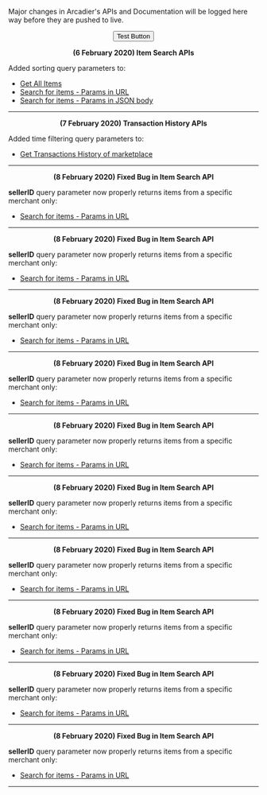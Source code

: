 

Major changes in Arcadier's APIs and Documentation will be logged here way before they are pushed to live. 
<div align="center"><button id="filter">Test Button</button></div>

<p align="center"><strong>(6 February 2020) Item Search APIs</strong></p>

Added sorting query parameters to:
* [Get All Items](https://apiv2.arcadier.com/?version=latest#c06e85df-93f9-446c-a9b2-426296185d0d)
* [Search for items - Params in URL](https://apiv2.arcadier.com/?version=latest#c6d3c581-2556-4cb0-a7f1-daed8733f9fd)
* [Search for items - Params in JSON body](https://apiv2.arcadier.com/?version=latest#61b718db-2d07-4af1-992d-520c0fe259c0)

---

<p align="center"><strong>(7 February 2020) Transaction History APIs</strong></p>

Added time filtering query parameters to:
* [Get Transactions History of marketplace](https://apiv2.arcadier.com/?version=latest#fd876791-d71f-43bd-be02-bfe6bf17747a)

---

<p align="center"><strong>(8 February 2020) Fixed Bug in Item Search API</strong></p>

**sellerID** query parameter now properly returns items from a specific merchant only:
* [Search for items - Params in URL](https://apiv2.arcadier.com/?version=latest#c6d3c581-2556-4cb0-a7f1-daed8733f9fd)

---

<p align="center"><strong>(8 February 2020) Fixed Bug in Item Search API</strong></p>

**sellerID** query parameter now properly returns items from a specific merchant only:
* [Search for items - Params in URL](https://apiv2.arcadier.com/?version=latest#c6d3c581-2556-4cb0-a7f1-daed8733f9fd)

---

<p align="center"><strong>(8 February 2020) Fixed Bug in Item Search API</strong></p>

**sellerID** query parameter now properly returns items from a specific merchant only:
* [Search for items - Params in URL](https://apiv2.arcadier.com/?version=latest#c6d3c581-2556-4cb0-a7f1-daed8733f9fd)

---

<p align="center"><strong>(8 February 2020) Fixed Bug in Item Search API</strong></p>

**sellerID** query parameter now properly returns items from a specific merchant only:
* [Search for items - Params in URL](https://apiv2.arcadier.com/?version=latest#c6d3c581-2556-4cb0-a7f1-daed8733f9fd)

---

<p align="center"><strong>(8 February 2020) Fixed Bug in Item Search API</strong></p>

**sellerID** query parameter now properly returns items from a specific merchant only:
* [Search for items - Params in URL](https://apiv2.arcadier.com/?version=latest#c6d3c581-2556-4cb0-a7f1-daed8733f9fd)

---

<p align="center"><strong>(8 February 2020) Fixed Bug in Item Search API</strong></p>

**sellerID** query parameter now properly returns items from a specific merchant only:
* [Search for items - Params in URL](https://apiv2.arcadier.com/?version=latest#c6d3c581-2556-4cb0-a7f1-daed8733f9fd)

---

<p align="center"><strong>(8 February 2020) Fixed Bug in Item Search API</strong></p>

**sellerID** query parameter now properly returns items from a specific merchant only:
* [Search for items - Params in URL](https://apiv2.arcadier.com/?version=latest#c6d3c581-2556-4cb0-a7f1-daed8733f9fd)

---

<p align="center"><strong>(8 February 2020) Fixed Bug in Item Search API</strong></p>

**sellerID** query parameter now properly returns items from a specific merchant only:
* [Search for items - Params in URL](https://apiv2.arcadier.com/?version=latest#c6d3c581-2556-4cb0-a7f1-daed8733f9fd)

---

<p align="center"><strong>(8 February 2020) Fixed Bug in Item Search API</strong></p>

**sellerID** query parameter now properly returns items from a specific merchant only:
* [Search for items - Params in URL](https://apiv2.arcadier.com/?version=latest#c6d3c581-2556-4cb0-a7f1-daed8733f9fd)

---

<p align="center"><strong>(8 February 2020) Fixed Bug in Item Search API</strong></p>

**sellerID** query parameter now properly returns items from a specific merchant only:
* [Search for items - Params in URL](https://apiv2.arcadier.com/?version=latest#c6d3c581-2556-4cb0-a7f1-daed8733f9fd)

---
<script src="/API-Changelog/changelog.js" type="text/javascript"></script>
